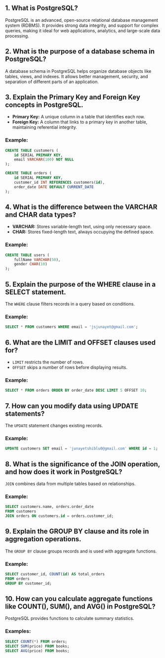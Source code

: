 
## 1. What is PostgreSQL?
PostgreSQL is an advanced, open-source relational database management system (RDBMS). It provides strong data integrity, and support for complex queries, making it ideal for web applications, analytics, and large-scale data processing.

## 2. What is the purpose of a database schema in PostgreSQL?
A database schema in PostgreSQL helps organize database objects like tables, views, and indexes. It allows better management, security, and separation of different parts of an application.

## 3. Explain the Primary Key and Foreign Key concepts in PostgreSQL.
- **Primary Key:** A unique column in a table that identifies each row.
- **Foreign Key:** A column that links to a primary key in another table, maintaining referential integrity.

### Example:
```sql
CREATE TABLE customers (
    id SERIAL PRIMARY KEY,
    email VARCHAR(100) NOT NULL
);

CREATE TABLE orders (
    id SERIAL PRIMARY KEY,
    customer_id INT REFERENCES customers(id),
    order_date DATE DEFAULT CURRENT_DATE
);
```

## 4. What is the difference between the VARCHAR and CHAR data types?
- **VARCHAR:** Stores variable-length text, using only necessary space.
- **CHAR:** Stores fixed-length text, always occupying the defined space.

### Example:
```sql
CREATE TABLE users (
    fullName VARCHAR(50),
    gender CHAR(10)
);
```

## 5. Explain the purpose of the WHERE clause in a SELECT statement.
The `WHERE` clause filters records in a query based on conditions.
### Example:
```sql
SELECT * FROM customers WHERE email = 'jsjunayet@gmail.com';
```

## 6. What are the LIMIT and OFFSET clauses used for?
- `LIMIT` restricts the number of rows.
- `OFFSET` skips a number of rows before displaying results.

### Example:
```sql
SELECT * FROM orders ORDER BY order_date DESC LIMIT 5 OFFSET 10;
```

## 7. How can you modify data using UPDATE statements?
The `UPDATE` statement changes existing records.

### Example:
```sql
UPDATE customers SET email = 'junayetshiblu0@gmail.com' WHERE id = 1;
```

## 8. What is the significance of the JOIN operation, and how does it work in PostgreSQL?
`JOIN` combines data from multiple tables based on relationships.

### Example:
```sql
SELECT customers.name, orders.order_date
FROM customers
JOIN orders ON customers.id = orders.customer_id;
```

## 9. Explain the GROUP BY clause and its role in aggregation operations.
The `GROUP BY` clause groups records and is used with aggregate functions.

### Example:
```sql
SELECT customer_id, COUNT(id) AS total_orders
FROM orders
GROUP BY customer_id;
```

## 10. How can you calculate aggregate functions like COUNT(), SUM(), and AVG() in PostgreSQL?
PostgreSQL provides functions to calculate summary statistics.

### Examples:
```sql
SELECT COUNT(*) FROM orders;
SELECT SUM(price) FROM books;
SELECT AVG(price) FROM books;
```
